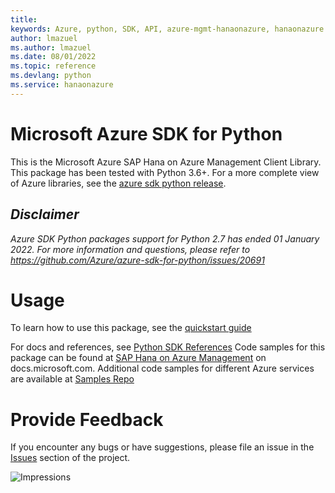 ```yaml
---
title: 
keywords: Azure, python, SDK, API, azure-mgmt-hanaonazure, hanaonazure
author: lmazuel
ms.author: lmazuel
ms.date: 08/01/2022
ms.topic: reference
ms.devlang: python
ms.service: hanaonazure
---
```

# Microsoft Azure SDK for Python

This is the Microsoft Azure SAP Hana on Azure Management Client Library.
This package has been tested with Python 3.6+.
For a more complete view of Azure libraries, see the [azure sdk python release](https://aka.ms/azsdk/python/all).

## _Disclaimer_

_Azure SDK Python packages support for Python 2.7 has ended 01 January 2022. For more information and questions, please refer to https://github.com/Azure/azure-sdk-for-python/issues/20691_

# Usage


To learn how to use this package, see the [quickstart guide](https://aka.ms/azsdk/python/mgmt)


 
For docs and references, see [Python SDK References](/python/api/overview/azure/saphanaonazure)
Code samples for this package can be found at [SAP Hana on Azure Management](/samples/browse/?languages=python&term=Getting%20started%20-%20Managing&terms=Getting%20started%20-%20Managing) on docs.microsoft.com.
Additional code samples for different Azure services are available at [Samples Repo](https://aka.ms/azsdk/python/mgmt/samples)


# Provide Feedback

If you encounter any bugs or have suggestions, please file an issue in the
[Issues](https://github.com/Azure/azure-sdk-for-python/issues)
section of the project. 


![Impressions](https://azure-sdk-impressions.azurewebsites.net/api/impressions/azure-sdk-for-python%2Fazure-mgmt-hanaonazure%2FREADME.png)

